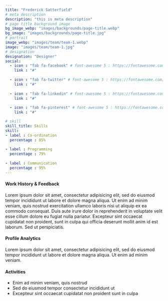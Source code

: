 ```yaml
---
title: "Frederick Satterfield"
# meta description
description: "this is meta description"
# page title background image
bg_image_webp: "images/backgrounds/page-title.webp"
bg_image: "images/backgrounds/page-title.jpg"
# portrait
image_webp: "images/team/team-1.webp"
image: "images/team/team-1.jpg"
# designation
designation: "Designer"
social:
  - icon : "fab fa-facebook" # font-awesome 5 : https://fontawesome.com/icons/
    link : "#"
    
  - icon : "fab fa-twitter" # font-awesome 5 : https://fontawesome.com/icons/
    link : "#"
    
  - icon : "fab fa-linkedin" # font-awesome 5 : https://fontawesome.com/icons/
    link : "#"
    
  - icon : "fab fa-pinterest" # font-awesome 5 : https://fontawesome.com/icons/
    link : "#"

# skill
skill_title: Skills
skill:
- label : Co-ordination
  percentage : 85%
  
- label : Programming
  percentage : 79%
  
- label : Communication
  percentage : 95%
---
```


#### Work History & Feedback
Lorem ipsum dolor sit amet, consectetur adipisicing elit, sed do eiusmod tempor incididunt ut labore et dolore magna aliqua. Ut enim ad minim veniam, quis nostrud exercitation ullamco laboris nisi ut aliquip ex ea commodo consequat. Duis aute irure dolor in reprehenderit in voluptate velit esse cillum dolore eu fugiat nulla pariatur. Excepteur sint occaecat cupidatat non proident, sunt in culpa qui officia deserunt mollit anim id est laborum. Sed ut perspiciatis.

#### Profile Analytics
Lorem ipsum dolor sit amet, consectetur adipisicing elit, sed do eiusmod tempor incididunt ut labore et dolore magna aliqua. Ut enim ad minim veniam.

#### Activities
* Enim ad minim veniam, quis nostrud
* Sed do eiusmod tempor consectetur incididunt ut
* Excepteur sint occaecat cupidatat non proident sunt in culpa